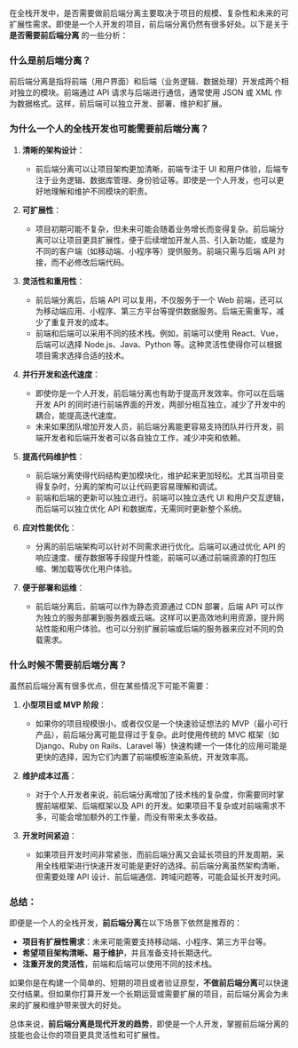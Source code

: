 在全栈开发中，是否需要做前后端分离主要取决于项目的规模、复杂性和未来的可扩展性需求。即使是一个人开发的项目，前后端分离仍然有很多好处。以下是关于 **是否需要前后端分离** 的一些分析：

### 什么是前后端分离？
前后端分离是指将前端（用户界面）和后端（业务逻辑、数据处理）开发成两个相对独立的模块。前端通过 API 请求与后端进行通信，通常使用 JSON 或 XML 作为数据格式。这样，前后端可以独立开发、部署、维护和扩展。

### **为什么一个人的全栈开发也可能需要前后端分离？**

1. **清晰的架构设计**：
   - 前后端分离可以让项目架构更加清晰，前端专注于 UI 和用户体验，后端专注于业务逻辑、数据库管理、身份验证等。即使是一个人开发，也可以更好地理解和维护不同模块的职责。

2. **可扩展性**：
   - 项目初期可能不复杂，但未来可能会随着业务增长而变得复杂。前后端分离可以让项目更具扩展性，便于后续增加开发人员、引入新功能，或是为不同的客户端（如移动端、小程序等）提供服务。前端只需与后端 API 对接，而不必修改后端代码。

3. **灵活性和重用性**：
   - 前后端分离后，后端 API 可以复用，不仅服务于一个 Web 前端，还可以为移动端应用、小程序、第三方平台等提供数据服务。后端无需重写，减少了重复开发的成本。
   - 前端和后端可以采用不同的技术栈。例如，前端可以使用 React、Vue，后端可以选择 Node.js、Java、Python 等。这种灵活性使得你可以根据项目需求选择合适的技术。

4. **并行开发和迭代速度**：
   - 即使你是一个人开发，前后端分离也有助于提高开发效率。你可以在后端开发 API 的同时进行前端界面的开发，两部分相互独立，减少了开发中的耦合，能提高迭代速度。
   - 未来如果团队增加开发人员，前后端分离能更容易支持团队并行开发，前端开发者和后端开发者可以各自独立工作，减少冲突和依赖。

5. **提高代码维护性**：
   - 前后端分离使得代码结构更加模块化，维护起来更加轻松。尤其当项目变得复杂时，分离的架构可以让代码更容易理解和调试。
   - 前端和后端的更新可以独立进行。前端可以独立迭代 UI 和用户交互逻辑，而后端可以独立优化 API 和数据库，无需同时更新整个系统。

6. **应对性能优化**：
   - 分离的前后端架构可以针对不同需求进行优化。后端可以通过优化 API 的响应速度、缓存数据等手段提升性能，前端可以通过前端资源的打包压缩、懒加载等优化用户体验。

7. **便于部署和运维**：
   - 前后端分离后，前端可以作为静态资源通过 CDN 部署，后端 API 可以作为独立的服务部署到服务器或云端。这样可以更高效地利用资源，提升网站性能和用户体验。也可以分别扩展前端或后端的服务器来应对不同的负载需求。

### **什么时候不需要前后端分离？**

虽然前后端分离有很多优点，但在某些情况下可能不需要：

1. **小型项目或 MVP 阶段**：
   - 如果你的项目规模很小，或者仅仅是一个快速验证想法的 MVP（最小可行产品），前后端分离可能显得过于复杂。此时使用传统的 MVC 框架（如 Django、Ruby on Rails、Laravel 等）快速构建一个一体化的应用可能是更快的选择，因为它们内置了前端模板渲染系统，开发效率高。

2. **维护成本过高**：
   - 对于个人开发者来说，前后端分离增加了技术栈的复杂度，你需要同时掌握前端框架、后端框架以及 API 的开发。如果项目不复杂或对前端需求不多，可能会增加额外的工作量，而没有带来太多收益。

3. **开发时间紧迫**：
   - 如果项目开发时间非常紧张，而前后端分离又会延长项目的开发周期，采用全栈框架进行快速开发可能是更好的选择。前后端分离虽然架构清晰，但需要处理 API 设计、前后端通信、跨域问题等，可能会延长开发时间。

### **总结：**
即便是一个人的全栈开发，**前后端分离**在以下场景下依然是推荐的：
- **项目有扩展性需求**：未来可能需要支持移动端、小程序、第三方平台等。
- **希望项目架构清晰、易于维护**，并且准备支持长期迭代。
- **注重开发的灵活性**，前端和后端可以使用不同的技术栈。

如果你是在构建一个简单的、短期的项目或者验证原型，**不做前后端分离**可以快速交付结果。但如果你打算开发一个长期运营或需要扩展的项目，前后端分离会为未来的扩展和维护带来很大的好处。

总体来说，**前后端分离是现代开发的趋势**，即使是一个人开发，掌握前后端分离的技能也会让你的项目更具灵活性和可扩展性。
